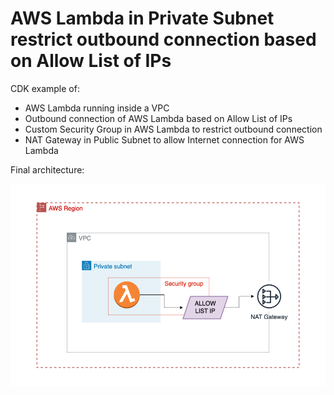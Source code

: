 # AWS Lambda in Private Subnet restrict outbound connection based on Allow List of IPs

CDK example of:

- AWS Lambda running inside a VPC
- Outbound connection of AWS Lambda based on Allow List of IPs
- Custom Security Group in AWS Lambda to restrict outbound connection
- NAT Gateway in Public Subnet to allow Internet connection for AWS Lambda

Final architecture:

![](final-architecture.png)
